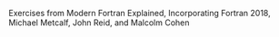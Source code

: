 Exercises from Modern Fortran Explained, Incorporating Fortran 2018, Michael Metcalf, John Reid, and Malcolm Cohen

